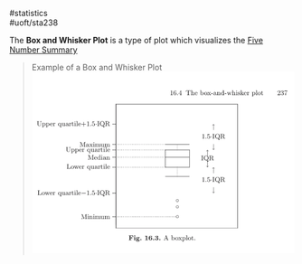 #statistics  
#uoft/sta238 

The **Box and Whisker Plot** is a type of plot which visualizes the [Five Number Summary](Five%20Number%20Summary.md)

> Example of a Box and Whisker Plot  
> 	![500](attachments/Pasted%20image%2020240708155231.png)
